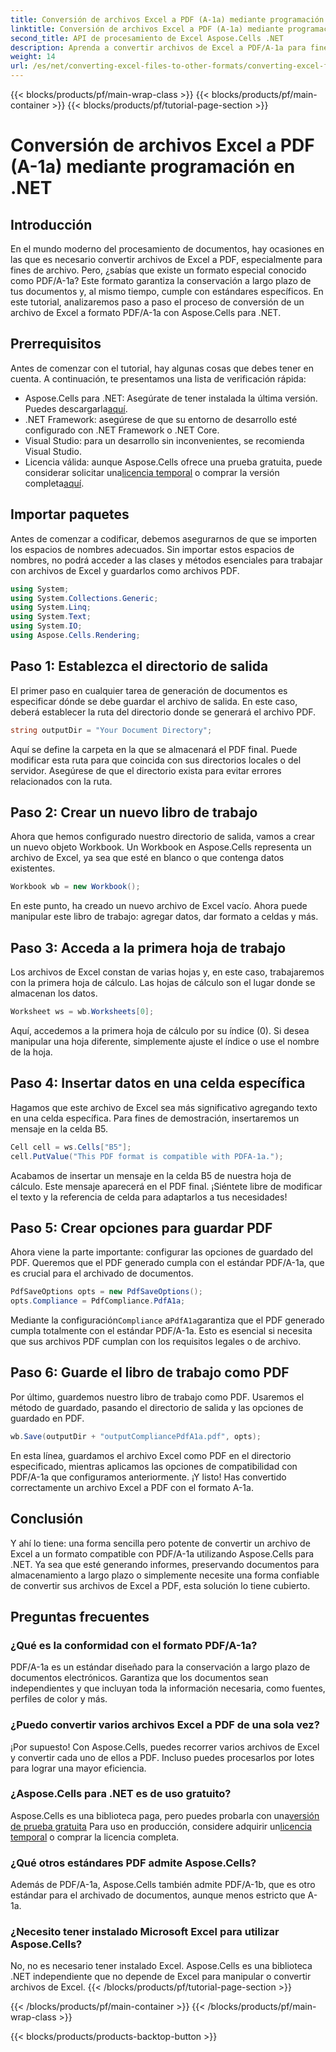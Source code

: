 ```yaml
---
title: Conversión de archivos Excel a PDF (A-1a) mediante programación en .NET
linktitle: Conversión de archivos Excel a PDF (A-1a) mediante programación en .NET
second_title: API de procesamiento de Excel Aspose.Cells .NET
description: Aprenda a convertir archivos de Excel a PDF/A-1a para fines de archivo mediante Aspose.Cells para .NET. Guía paso a paso con ejemplos de código incluidos.
weight: 14
url: /es/net/converting-excel-files-to-other-formats/converting-excel-file-to-pdf-a-1a/
---
```


{{< blocks/products/pf/main-wrap-class >}}
{{< blocks/products/pf/main-container >}}
{{< blocks/products/pf/tutorial-page-section >}}

# Conversión de archivos Excel a PDF (A-1a) mediante programación en .NET

## Introducción
En el mundo moderno del procesamiento de documentos, hay ocasiones en las que es necesario convertir archivos de Excel a PDF, especialmente para fines de archivo. Pero, ¿sabías que existe un formato especial conocido como PDF/A-1a? Este formato garantiza la conservación a largo plazo de tus documentos y, al mismo tiempo, cumple con estándares específicos. En este tutorial, analizaremos paso a paso el proceso de conversión de un archivo de Excel a formato PDF/A-1a con Aspose.Cells para .NET.
## Prerrequisitos
Antes de comenzar con el tutorial, hay algunas cosas que debes tener en cuenta. A continuación, te presentamos una lista de verificación rápida:
-  Aspose.Cells para .NET: Asegúrate de tener instalada la última versión. Puedes descargarla[aquí](https://releases.aspose.com/cells/net/).
- .NET Framework: asegúrese de que su entorno de desarrollo esté configurado con .NET Framework o .NET Core.
- Visual Studio: para un desarrollo sin inconvenientes, se recomienda Visual Studio.
-  Licencia válida: aunque Aspose.Cells ofrece una prueba gratuita, puede considerar solicitar una[licencia temporal](https://purchase.aspose.com/temporary-license/) o comprar la versión completa[aquí](https://purchase.aspose.com/buy).
  
## Importar paquetes
Antes de comenzar a codificar, debemos asegurarnos de que se importen los espacios de nombres adecuados. Sin importar estos espacios de nombres, no podrá acceder a las clases y métodos esenciales para trabajar con archivos de Excel y guardarlos como archivos PDF.
```csharp
using System;
using System.Collections.Generic;
using System.Linq;
using System.Text;
using System.IO;
using Aspose.Cells.Rendering;
```
## Paso 1: Establezca el directorio de salida
El primer paso en cualquier tarea de generación de documentos es especificar dónde se debe guardar el archivo de salida. En este caso, deberá establecer la ruta del directorio donde se generará el archivo PDF.
```csharp
string outputDir = "Your Document Directory";
```
Aquí se define la carpeta en la que se almacenará el PDF final. Puede modificar esta ruta para que coincida con sus directorios locales o del servidor. Asegúrese de que el directorio exista para evitar errores relacionados con la ruta.
## Paso 2: Crear un nuevo libro de trabajo
Ahora que hemos configurado nuestro directorio de salida, vamos a crear un nuevo objeto Workbook. Un Workbook en Aspose.Cells representa un archivo de Excel, ya sea que esté en blanco o que contenga datos existentes.
```csharp
Workbook wb = new Workbook();
```
En este punto, ha creado un nuevo archivo de Excel vacío. Ahora puede manipular este libro de trabajo: agregar datos, dar formato a celdas y más.
## Paso 3: Acceda a la primera hoja de trabajo
Los archivos de Excel constan de varias hojas y, en este caso, trabajaremos con la primera hoja de cálculo. Las hojas de cálculo son el lugar donde se almacenan los datos.
```csharp
Worksheet ws = wb.Worksheets[0];
```
Aquí, accedemos a la primera hoja de cálculo por su índice (0). Si desea manipular una hoja diferente, simplemente ajuste el índice o use el nombre de la hoja.
## Paso 4: Insertar datos en una celda específica
Hagamos que este archivo de Excel sea más significativo agregando texto en una celda específica. Para fines de demostración, insertaremos un mensaje en la celda B5.
```csharp
Cell cell = ws.Cells["B5"];
cell.PutValue("This PDF format is compatible with PDFA-1a.");
```
Acabamos de insertar un mensaje en la celda B5 de nuestra hoja de cálculo. Este mensaje aparecerá en el PDF final. ¡Siéntete libre de modificar el texto y la referencia de celda para adaptarlos a tus necesidades!
## Paso 5: Crear opciones para guardar PDF
Ahora viene la parte importante: configurar las opciones de guardado del PDF. Queremos que el PDF generado cumpla con el estándar PDF/A-1a, que es crucial para el archivado de documentos.
```csharp
PdfSaveOptions opts = new PdfSaveOptions();
opts.Compliance = PdfCompliance.PdfA1a;
```
 Mediante la configuración`Compliance` a`PdfA1a`garantiza que el PDF generado cumpla totalmente con el estándar PDF/A-1a. Esto es esencial si necesita que sus archivos PDF cumplan con los requisitos legales o de archivo.
## Paso 6: Guarde el libro de trabajo como PDF
Por último, guardemos nuestro libro de trabajo como PDF. Usaremos el método de guardado, pasando el directorio de salida y las opciones de guardado en PDF.
```csharp
wb.Save(outputDir + "outputCompliancePdfA1a.pdf", opts);
```
En esta línea, guardamos el archivo Excel como PDF en el directorio especificado, mientras aplicamos las opciones de compatibilidad con PDF/A-1a que configuramos anteriormente. ¡Y listo! Has convertido correctamente un archivo Excel a PDF con el formato A-1a.
## Conclusión
Y ahí lo tiene: una forma sencilla pero potente de convertir un archivo de Excel a un formato compatible con PDF/A-1a utilizando Aspose.Cells para .NET. Ya sea que esté generando informes, preservando documentos para almacenamiento a largo plazo o simplemente necesite una forma confiable de convertir sus archivos de Excel a PDF, esta solución lo tiene cubierto.
## Preguntas frecuentes
### ¿Qué es la conformidad con el formato PDF/A-1a?
PDF/A-1a es un estándar diseñado para la conservación a largo plazo de documentos electrónicos. Garantiza que los documentos sean independientes y que incluyan toda la información necesaria, como fuentes, perfiles de color y más.
### ¿Puedo convertir varios archivos Excel a PDF de una sola vez?
¡Por supuesto! Con Aspose.Cells, puedes recorrer varios archivos de Excel y convertir cada uno de ellos a PDF. Incluso puedes procesarlos por lotes para lograr una mayor eficiencia.
### ¿Aspose.Cells para .NET es de uso gratuito?
 Aspose.Cells es una biblioteca paga, pero puedes probarla con una[versión de prueba gratuita](https://releases.aspose.com/) Para uso en producción, considere adquirir un[licencia temporal](https://purchase.aspose.com/temporary-license/) o comprar la licencia completa.
### ¿Qué otros estándares PDF admite Aspose.Cells?
Además de PDF/A-1a, Aspose.Cells también admite PDF/A-1b, que es otro estándar para el archivado de documentos, aunque menos estricto que A-1a.
### ¿Necesito tener instalado Microsoft Excel para utilizar Aspose.Cells?
No, no es necesario tener instalado Excel. Aspose.Cells es una biblioteca .NET independiente que no depende de Excel para manipular o convertir archivos de Excel.
{{< /blocks/products/pf/tutorial-page-section >}}

{{< /blocks/products/pf/main-container >}}
{{< /blocks/products/pf/main-wrap-class >}}

{{< blocks/products/products-backtop-button >}}
